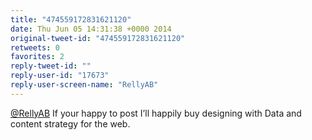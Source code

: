 ```yaml
---
title: "474559172831621120"
date: Thu Jun 05 14:31:38 +0000 2014
original-tweet-id: "474559172831621120"
retweets: 0
favorites: 2
reply-tweet-id: ""
reply-user-id: "17673"
reply-user-screen-name: "RellyAB"
---
```

<a href="https://twitter.com/RellyAB">@RellyAB</a> If your happy to post I’ll happily buy designing with Data and content strategy for the web.
